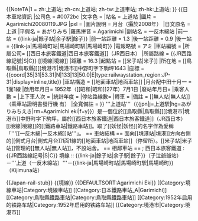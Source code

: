 {{NoteTA|1 = zh:上道站; zh-cn:上道站; zh-tw:上道車站; zh-hk:上道站; }}
{{日本車站資訊
|公司色      = #0072bc
|文字色    = 
|站名      = 上道站
|圖片      = Agarimichi20080119.JPG
|pxl      = 
|圖片說明  = 月台（攝於2008年）
|日文原名  = 上道
|平假名  = あがりみち
|羅馬拼音  = Agarimichi
|副站名    = 一反木綿站
|前一站    = {{link-ja|餘子站|余子駅|餘子}}
|前一站距離    = 1.3
|後一站距離    = 0.9
|後一站    = {{link-ja|馬場崎町站|馬場崎町駅|馬場崎町}}
|電報略號  = アミ
|車站編號    =
|所屬公司= [[西日本旅客鐵道|西日本旅客鐵道]]（JR西日本）
|所屬路線  = {{JR西路線記號|S|C}} [[境線|境線]]
|距離    = 16.3
|起點站    = [[米子站|米子]]
|所在地    = [[鳥取縣|鳥取縣]][[境港市|境港市]]中野町字下駒坪1643
|座標      = {{coord|35|31|53.31|N|133|13|50.0|E|type:railwaystation_region:JP-31|display=inline,title}}
|車站構造    = [[地面車站|地面車站]]
|月台配中田十月一    = 1面1線
|啟用年月日= 1952年（[[昭和|昭和]]27年）7月1日
|廢站年月日= 
|乘客人數  = 
|上下車人次  = 
|統計年度  = 
|停站路線數= 
|轉車      = 
|備註      = [[無人站|無人站]]（乘車站證明書發行機 有）
|全寬備註  = 
}}
'''上道站'''（{{jpn|j=上道駅|hg=あがりみちえき|rm=Agarimichi eki|f=y}}）是一個位於[[鳥取縣|鳥取縣]][[境港市|境港市]]中野町字下駒坪，屬於[[西日本旅客鐵道|西日本旅客鐵道]]（JR西日本）[[境線|境線]]的[[鐵路車站|鐵路車站]]。取了[[妖怪|妖怪]]的名字作為愛稱「'''[[一反木綿|一反木綿]]站'''」。
== 車站結構 ==
面向[[境港站|境港]]方向右側的[[側式月台|側式月台]]1面1線的[[地面車站|地面車站]]（停留所）。[[米子站|米子站]]管理的[[無人站|無人站]]，不設站舍。
== 相鄰車站 ==
; 西日本旅客鐵道
: {{JR西路線記号|S|C}} 境線
:: {{link-ja|餘子站|余子駅|餘子}}（子泣爺爺站）－'''上道（一反木綿站）'''－{{link-ja|馬場崎町站|馬場崎町駅|馬場崎町}}（Kijimuna站）

{{Japan-rail-stub}}
{{境線}}
{{DEFAULTSORT:Agarimichi Eki}}
[[Category:境線車站|Category:境線車站]]
[[Category:日本鐵路車站_A|Garimichi]]
[[Category:鳥取縣鐵路車站|Category:鳥取縣鐵路車站]]
[[Category:1952年启用的铁路车站|Category:1952年启用的铁路车站]]
[[Category:境港市|Category:境港市]]